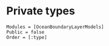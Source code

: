# Private types

```@autodocs
Modules = [OceanBoundaryLayerModels]
Public = false
Order = [:type]
```
